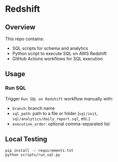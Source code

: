 # Redshift

## Overview
This repo contains:
- SQL scripts for schema and analytics
- Python script to execute SQL on AWS Redshift
- GitHub Actions workflows for SQL execution

## Usage
### Run SQL
Trigger `Run SQL on Redshift` workflow manually with:
- `branch`: branch name
- `sql_path`: path to a file or folder (`sql/init`, `sql/analytics/daily_report.sql`, etc.)
- `execution_order`: optional comma-separated list

## Local Testing
```bash
pip install -r requirements.txt
python scripts/run_sql.py
